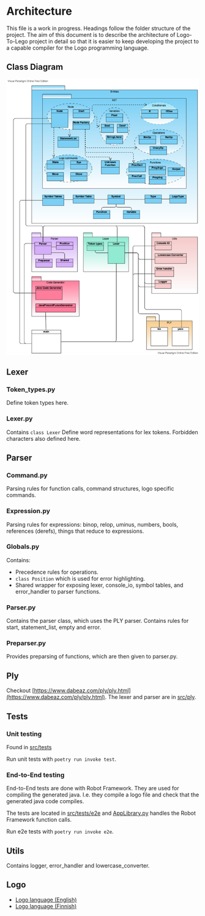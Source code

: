 # Architecture

This file is a work in progress. Headings follow the folder structure of the project. The aim of this document is to describe the architecture of Logo-To-Lego project in detail so that it is easier to keep developing the project to a capable compiler for the Logo programming language.

## Class Diagram
![Class Diagram](https://github.com/logo-to-lego/logomotion/blob/main/documentation/pictures/logomotion_architecture.png)

## Lexer

### Token_types.py
Define token types here.

### Lexer.py
Contains `class Lexer`
Define word representations for lex tokens. Forbidden characters also defined here. 

## Parser

### Command.py
Parsing rules for function calls, command structures, logo specific commands.

### Expression.py
Parsing rules for expressions: binop, relop, uminus, numbers, bools, references (derefs), things that reduce to expressions.  

### Globals.py
Contains:
- Precedence rules for operations. 
- `class Position` which is used for error highlighting.
- Shared wrapper for exposing lexer, console_io, symbol tables, and error_handler to parser functions.

### Parser.py
Contains the parser class, which uses the PLY parser.
Contains rules for start, statement_list, empty and error.

### Preparser.py
Provides preparsing of functions, which are then given to parser.py.

## Ply

Checkout [https://www.dabeaz.com/ply/ply.html](https://www.dabeaz.com/ply/ply.html). The lexer and parser are in [src/ply](https://github.com/logo-to-lego/logomotion/tree/main/src/ply).

## Tests

### Unit testing

Found in [src/tests](https://github.com/logo-to-lego/logomotion/tree/main/src/tests)

Run unit tests with `poetry run invoke test`.

### End-to-End testing
End-to-End tests are done with Robot Framework. They are used for compiling the generated java. I.e. they compile a logo file and check that the generated java code compiles.

The tests are located in [src/tests/e2e](https://github.com/logo-to-lego/logomotion/tree/main/src/tests/e2e) and [AppLibrary.py](https://github.com/logo-to-lego/logomotion/blob/main/src/AppLibrary.py) handles the Robot Framework function calls.

Run e2e tests with `poetry run invoke e2e`.

## Utils
Contains logger, error_handler and lowercase_converter.

## Logo
- [Logo language (English)](https://github.com/logo-to-lego/logomotion/blob/main/documentation/logo.md)
- [Logo language (Finnish)](https://github.com/logo-to-lego/logomotion/blob/main/documentation/logo_finnish.md)